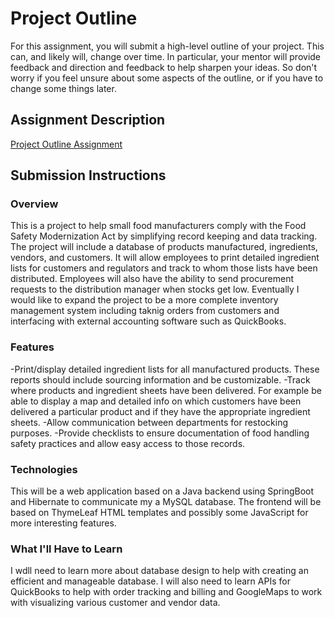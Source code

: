 # Project Outline
For this assignment, you will submit a high-level outline of your project. This can, and likely will, change over time. In particular, your mentor will provide feedback and direction and feedback to help sharpen your ideas. So don't worry if you feel unsure about some aspects of the outline, or if you have to change some things later.

## Assignment Description
[Project Outline Assignment](https://education.launchcode.org/liftoff/assignments/project-outline/)

## Submission Instructions

### Overview
This is a project to help small food manufacturers comply with the Food Safety Modernization Act by simplifying record keeping and data tracking.  The project will include a database of products manufactured, ingredients, vendors, and customers.  It will allow employees to print detailed ingredient lists for customers and regulators and track to whom those lists have been distributed.  Employees will also have the ability to send procurement requests to the distribution manager when stocks get low.  Eventually I would like to expand the project to be a more complete inventory management system including taknig orders from customers and interfacing with external accounting software such as QuickBooks.

### Features
-Print/display detailed ingredient lists for all manufactured products.  These reports should include sourcing information and be customizable.
-Track where products and ingredient sheets have been delivered.  For example be able to display a map and detailed info on which customers have been delivered a particular product and if they have the appropriate ingredient sheets.
-Allow communication between departments for restocking purposes.
-Provide checklists to ensure documentation of food handling safety practices and allow easy access to those records.

### Technologies
This will be a web application based on a Java backend using SpringBoot and Hibernate to communicate my a MySQL database.  The frontend will be based on ThymeLeaf HTML templates and possibly some JavaScript for more interesting features.

### What I'll Have to Learn
I wdll need to learn more about database design to help with creating an efficient and manageable database.  I will also need to learn APIs for QuickBooks to help with order tracking and billing and GoogleMaps to work with visualizing various customer and vendor data.
